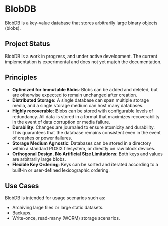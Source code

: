 # BlobDB

BlobDB is a key-value database that stores arbitrarily large binary objects
(blobs).


## Project Status

BlobDB is a work in progress, and under active development. The current
implementation is experimental and does not yet match the documentation.


## Principles

 * **Optimized for Immutable Blobs**: Blobs can be added and deleted, but are
   otherwise expected to remain unchanged after creation.
 * **Distributed Storage**: A single database can span multiple storage media,
   and a single storage medium can host many databases.
 * **Highly recoverable**: Blobs can be stored with configurable levels of
   redundancy. All data is stored in a format that maximizes recoverability in
   the event of data corruption or media failure.
 * **Durability**: Changes are journaled to ensure atomicity and durability.
   This guarantees that the database remains consistent even in the event of
   crashes or power failures.
 * **Storage Medium Agnostic**: Databases can be stored in a directory within a
   standard POSIX filesystem, or directly on raw block devices.
 * **Orthogonal Design**, **No Artificial Size Limitations**: Both keys and
   values are arbitrarily large blobs.
 * **Flexible Key Ordering**: Keys can be sorted and iterated according to a
   built-in or user-defined lexicographic ordering.

   
## Use Cases

BlobDB is intended for usage scenarios such as:

 * Archiving large files or large static datasets.
 * Backups.
 * Write-once, read-many (WORM) storage scenarios.

